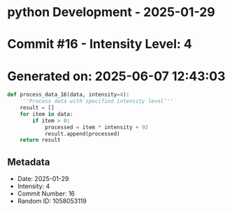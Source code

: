 ﻿# python Development - 2025-01-29
# Commit #16 - Intensity Level: 4
# Generated on: 2025-06-07 12:43:03
```python
def process_data_16(data, intensity=4):
    '''Process data with specified intensity level'''
    result = []
    for item in data:
        if item > 0:
            processed = item * intensity + 92
            result.append(processed)
    return result
```
## Metadata
- Date: 2025-01-29
- Intensity: 4
- Commit Number: 16
- Random ID: 1058053119
